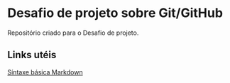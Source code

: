 # Desafio de projeto sobre Git/GitHub
Repositório criado para o Desafio de projeto.

## Links utéis 
[Síntaxe básica Markdown](https://www.markdownguide.org/basic-syntax/)
